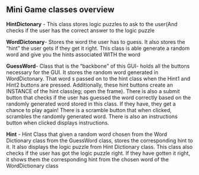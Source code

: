 
## Mini Game classes overview

**HintDictonary** - This class stores logic puzzles to ask to the user(And checks if the user has the correct answer to the logic puzzle

**WordDictonary**- Stores the word the user has to guess. It also stores the “hint” the user gets if they get it right. This class is able generate a random word and give you the hints associated WITH the word

**GuessWord**- Class that is the “backbone” of this GUI- holds all the buttons necessary for the GUI. It stores the random word generated in WordDictonary. That word s passed on to the hint class when the Hint1 and Hint2 buttons are pressed. Additionally, these hint buttons create an INSTANCE of the hint class(eg; open the frame). There is also a submit button that checks if the user has guessed the word correctly based on the randomly generated word stored in this class. If they have, they get a chance to play again! There is a scramble button that when clicked, scrambles the randomly generated word. There is also an instructions button when clicked displays instructions.

**Hint** - Hint Class that given a random word chosen from the Word Dictionary class from the GuessWord class, stores the corresponding hint to it. It also displays the logic puzzle from Hint Dictionary class. This class also checks if the user has got the logic puzzle right. If they have gotten it right, it shows them the corresponding hint from the chosen word of the WordDictionary
class
